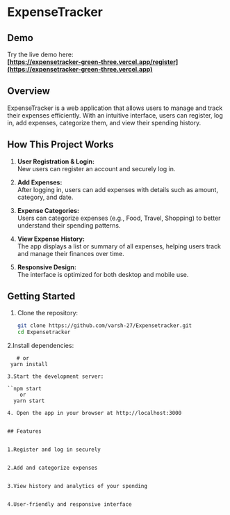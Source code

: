 # ExpenseTracker



## Demo

Try the live demo here:  
**[https://expensetracker-green-three.vercel.app/register](https://expensetracker-green-three.vercel.app)**

## Overview

ExpenseTracker is a web application that allows users to manage and track their expenses efficiently. With an intuitive interface, users can register, log in, add expenses, categorize them, and view their spending history.

## How This Project Works

1. **User Registration & Login:**  
   New users can register an account and securely log in.

2. **Add Expenses:**  
   After logging in, users can add expenses with details such as amount, category, and date.

3. **Expense Categories:**  
   Users can categorize expenses (e.g., Food, Travel, Shopping) to better understand their spending patterns.

4. **View Expense History:**  
   The app displays a list or summary of all expenses, helping users track and manage their finances over time.

5. **Responsive Design:**  
   The interface is optimized for both desktop and mobile use.

## Getting Started

1. Clone the repository:
   ```bash
   git clone https://github.com/varsh-27/Expensetracker.git
   cd Expensetracker


2.Install dependencies:
 ``` npm install
    # or
  yarn install

3.Start the development server:

 ``npm start
     or
   yarn start

4. Open the app in your browser at http://localhost:3000


## Features

   
1.Register and log in securely


2.Add and categorize expenses


3.View history and analytics of your spending


4.User-friendly and responsive interface


